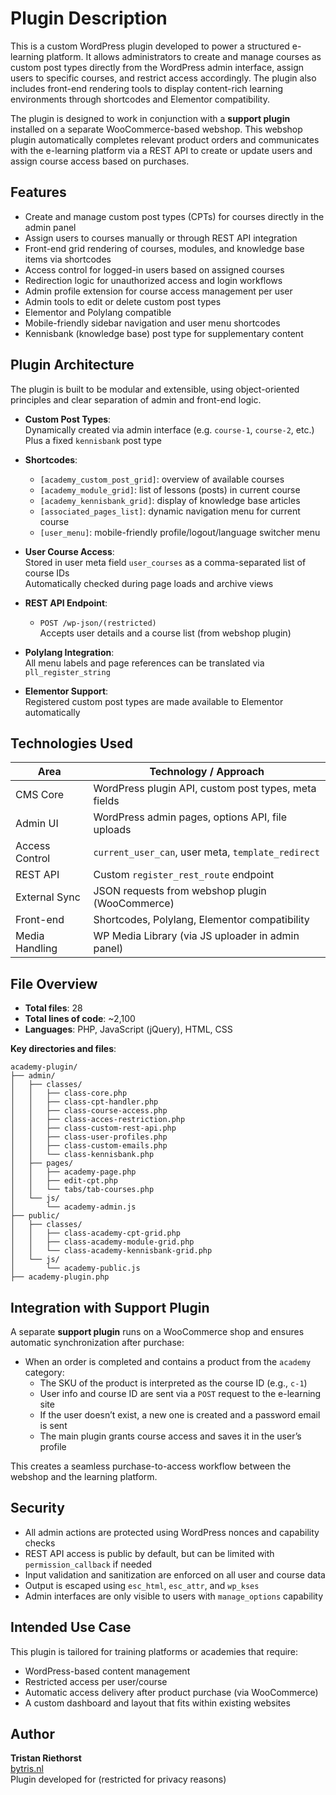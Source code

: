 # Plugin Description

This is a custom WordPress plugin developed to power a structured e-learning platform. It allows administrators to create and manage courses as custom post types directly from the WordPress admin interface, assign users to specific courses, and restrict access accordingly. The plugin also includes front-end rendering tools to display content-rich learning environments through shortcodes and Elementor compatibility.

The plugin is designed to work in conjunction with a **support plugin** installed on a separate WooCommerce-based webshop. This webshop plugin automatically completes relevant product orders and communicates with the e-learning platform via a REST API to create or update users and assign course access based on purchases.

## Features

- Create and manage custom post types (CPTs) for courses directly in the admin panel  
- Assign users to courses manually or through REST API integration  
- Front-end grid rendering of courses, modules, and knowledge base items via shortcodes  
- Access control for logged-in users based on assigned courses  
- Redirection logic for unauthorized access and login workflows  
- Admin profile extension for course access management per user  
- Admin tools to edit or delete custom post types  
- Elementor and Polylang compatible  
- Mobile-friendly sidebar navigation and user menu shortcodes  
- Kennisbank (knowledge base) post type for supplementary content

## Plugin Architecture

The plugin is built to be modular and extensible, using object-oriented principles and clear separation of admin and front-end logic.

- **Custom Post Types**:  
  Dynamically created via admin interface (e.g. `course-1`, `course-2`, etc.)  
  Plus a fixed `kennisbank` post type

- **Shortcodes**:  
  - `[academy_custom_post_grid]`: overview of available courses  
  - `[academy_module_grid]`: list of lessons (posts) in current course  
  - `[academy_kennisbank_grid]`: display of knowledge base articles  
  - `[associated_pages_list]`: dynamic navigation menu for current course  
  - `[user_menu]`: mobile-friendly profile/logout/language switcher menu

- **User Course Access**:  
  Stored in user meta field `user_courses` as a comma-separated list of course IDs  
  Automatically checked during page loads and archive views

- **REST API Endpoint**:  
  - `POST /wp-json/(restricted)`  
  Accepts user details and a course list (from webshop plugin)

- **Polylang Integration**:  
  All menu labels and page references can be translated via `pll_register_string`

- **Elementor Support**:  
  Registered custom post types are made available to Elementor automatically

## Technologies Used

| Area             | Technology / Approach                                      |
|------------------|------------------------------------------------------------|
| CMS Core         | WordPress plugin API, custom post types, meta fields       |
| Admin UI         | WordPress admin pages, options API, file uploads           |
| Access Control   | `current_user_can`, user meta, `template_redirect`         |
| REST API         | Custom `register_rest_route` endpoint                      |
| External Sync    | JSON requests from webshop plugin (WooCommerce)            |
| Front-end        | Shortcodes, Polylang, Elementor compatibility              |
| Media Handling   | WP Media Library (via JS uploader in admin panel)          |

## File Overview

- **Total files**: 28  
- **Total lines of code**: ~2,100  
- **Languages**: PHP, JavaScript (jQuery), HTML, CSS  

**Key directories and files**:
```
academy-plugin/
├── admin/
│   ├── classes/
│   │   ├── class-core.php
│   │   ├── class-cpt-handler.php
│   │   ├── class-course-access.php
│   │   ├── class-acces-restriction.php
│   │   ├── class-custom-rest-api.php
│   │   ├── class-user-profiles.php
│   │   ├── class-custom-emails.php
│   │   └── class-kennisbank.php
│   ├── pages/
│   │   ├── academy-page.php
│   │   ├── edit-cpt.php
│   │   └── tabs/tab-courses.php
│   └── js/
│       └── academy-admin.js
├── public/
│   ├── classes/
│   │   ├── class-academy-cpt-grid.php
│   │   ├── class-academy-module-grid.php
│   │   └── class-academy-kennisbank-grid.php
│   └── js/
│       └── academy-public.js
├── academy-plugin.php
```

## Integration with Support Plugin

A separate **support plugin** runs on a WooCommerce shop and ensures automatic synchronization after purchase:

- When an order is completed and contains a product from the `academy` category:
  - The SKU of the product is interpreted as the course ID (e.g., `c-1`)
  - User info and course ID are sent via a `POST` request to the e-learning site
  - If the user doesn’t exist, a new one is created and a password email is sent
  - The main plugin grants course access and saves it in the user’s profile

This creates a seamless purchase-to-access workflow between the webshop and the learning platform.

## Security

- All admin actions are protected using WordPress nonces and capability checks  
- REST API access is public by default, but can be limited with `permission_callback` if needed  
- Input validation and sanitization are enforced on all user and course data  
- Output is escaped using `esc_html`, `esc_attr`, and `wp_kses`  
- Admin interfaces are only visible to users with `manage_options` capability  

## Intended Use Case

This plugin is tailored for training platforms or academies that require:

- WordPress-based content management  
- Restricted access per user/course  
- Automatic access delivery after product purchase (via WooCommerce)  
- A custom dashboard and layout that fits within existing websites

## Author

**Tristan Riethorst**  
[bytris.nl](https://bytris.nl)  
Plugin developed for (restricted for privacy reasons)
